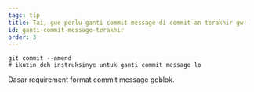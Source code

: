 ```yaml
---
tags: tip
title: Tai, gue perlu ganti commit message di commit-an terakhir gw!
id: ganti-commit-message-terakhir
order: 3
---
```

```git
git commit --amend
# ikutin deh instruksinye untuk ganti commit message lo
```

Dasar requirement format commit message goblok.
